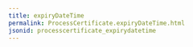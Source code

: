 ```yaml
---
title: expiryDateTime
permalink: ProcessCertificate.expiryDateTime.html
jsonid: processcertificate_expirydatetime
---
```

